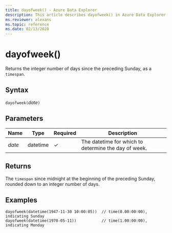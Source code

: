 ```yaml
---
title: dayofweek() - Azure Data Explorer
description: This article describes dayofweek() in Azure Data Explorer.
ms.reviewer: alexans
ms.topic: reference
ms.date: 02/13/2020
---
```

# dayofweek()

Returns the integer number of days since the preceding Sunday, as a `timespan`.

## Syntax

`dayofweek(`*date*`)`

## Parameters

| Name | Type | Required | Description |
|--|--|--|--|
| *date* | datetime | &check; | The datetime for which to determine the day of week.|

## Returns

The `timespan` since midnight at the beginning of the preceding Sunday, rounded down to an integer number of days.

## Examples

```kusto
dayofweek(datetime(1947-11-30 10:00:05))  // time(0.00:00:00), indicating Sunday
dayofweek(datetime(1970-05-11))           // time(1.00:00:00), indicating Monday
```
